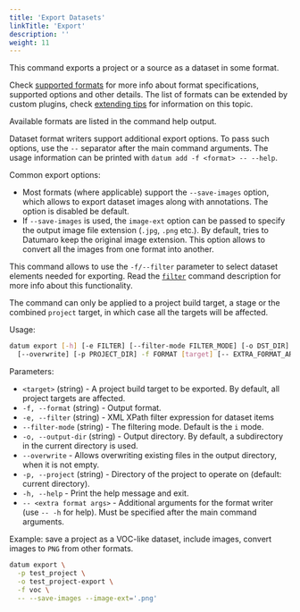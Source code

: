 ```yaml
---
title: 'Export Datasets'
linkTitle: 'Export'
description: ''
weight: 11
---
```


This command exports a project or a source as a dataset in some format.

Check [supported formats](/docs/user-manual/supported_formats) for more info
about format specifications, supported options and other details.
The list of formats can be extended by custom plugins, check [extending tips](/docs/user-manual/extending)
for information on this topic.

Available formats are listed in the command help output.

Dataset format writers support additional export options. To pass
such options, use the `--` separator after the main command arguments.
The usage information can be printed with `datum add -f <format> -- --help`.

Common export options:
- Most formats (where applicable) support the `--save-images` option, which
  allows to export dataset images along with annotations. The option is
  disabled be default.
- If `--save-images` is used, the `image-ext` option can be passed to
  specify the output image file extension (`.jpg`, `.png` etc.). By default,
  tries to Datumaro keep the original image extension. This option
  allows to convert all the images from one format into another.

This command allows to use the `-f/--filter` parameter to select dataset
elements needed for exporting. Read the [`filter`](/docs/user-manual/command-reference/filter/) command
description for more info about this functionality.

The command can only be applied to a project build target, a stage
or the combined `project` target, in which case all the targets will
be affected.

Usage:

``` bash
datum export [-h] [-e FILTER] [--filter-mode FILTER_MODE] [-o DST_DIR]
  [--overwrite] [-p PROJECT_DIR] -f FORMAT [target] [-- EXTRA_FORMAT_ARGS]
```

Parameters:
- `<target>` (string) - A project build target to be exported.
  By default, all project targets are affected.
- `-f, --format` (string) - Output format.
- `-e, --filter` (string) - XML XPath filter expression for dataset items
- `--filter-mode` (string) - The filtering mode. Default is the `i` mode.
- `-o, --output-dir` (string) - Output directory. By default, a subdirectory
  in the current directory is used.
- `--overwrite` - Allows overwriting existing files in the output directory,
  when it is not empty.
- `-p, --project` (string) - Directory of the project to operate on
  (default: current directory).
- `-h, --help` - Print the help message and exit.
- `-- <extra format args>` - Additional arguments for the format writer
  (use `-- -h` for help). Must be specified after the main command arguments.

Example: save a project as a VOC-like dataset, include images, convert
images to `PNG` from other formats.

``` bash
datum export \
  -p test_project \
  -o test_project-export \
  -f voc \
  -- --save-images --image-ext='.png'
```
